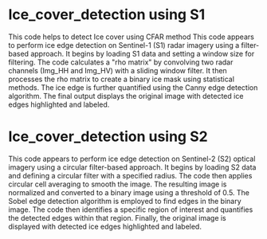 # Ice_cover_detection using S1

This code helps to detect Ice cover using CFAR method
This code appears to perform ice edge detection on Sentinel-1 (S1) radar imagery using a filter-based approach. 
It begins by loading S1 data and setting a window size for filtering. 
The code calculates a "rho matrix" by convolving two radar channels (Img_HH and Img_HV) with a sliding window filter. 
It then processes the rho matrix to create a binary ice mask using statistical methods. 
The ice edge is further quantified using the Canny edge detection algorithm. 
The final output displays the original image with detected ice edges highlighted and labeled.

# Ice_cover_detection using S2
This code appears to perform ice edge detection on Sentinel-2 (S2) optical imagery using a circular filter-based approach.
It begins by loading S2 data and defining a circular filter with a specified radius. 
The code then applies circular cell averaging to smooth the image.
The resulting image is normalized and converted to a binary image using a threshold of 0.5. 
The Sobel edge detection algorithm is employed to find edges in the binary image. 
The code then identifies a specific region of interest and quantifies the detected edges within that region. 
Finally, the original image is displayed with detected ice edges highlighted and labeled.
